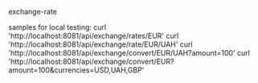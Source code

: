 exchange-rate

samples for local testing:
curl 'http://localhost:8081/api/exchange/rates/EUR'
curl 'http://localhost:8081/api/exchange/rate/EUR/UAH'
curl 'http://localhost:8081/api/exchange/convert/EUR/UAH?amount=100'
curl 'http://localhost:8081/api/exchange/convert/EUR?amount=100&currencies=USD,UAH,GBP'